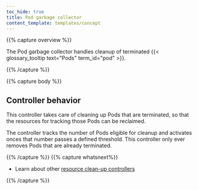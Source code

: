 ```yaml
---
toc_hide: true
title: Pod garbage collector
content_template: templates/concept
---
```


{{% capture overview %}}

The Pod garbage collector handles cleanup of
terminated {{< glossary_tooltip text="Pods" term_id="pod" >}}.

{{% /capture %}}

{{% capture body %}}

## Controller behavior

This controller takes care of cleaning up Pods that are terminated, so
that the resources for tracking those Pods can be reclaimed.

The controller tracks the number of Pods eligible for cleanup and activates
onces that number passes a defined threshold. This controller only ever removes Pods
that are already terminated.

{{% /capture %}}
{{% capture whatsnext%}}

* Learn about other [resource clean-up controllers](/docs/reference/controllers/resource-cleanup-controllers/)

{{% /capture %}}
